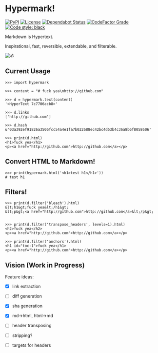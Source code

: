 # Hypermark!

[![PyPI](https://img.shields.io/pypi/v/hypermark?style=flat-square)](https://pypi.org/project/hypermark/)
[![License](https://img.shields.io/github/license/ryanccn/hypermark.svg?style=flat-square)](https://github.com/ryanccn/hypermark/blob/master/LICENSE)
[![Dependabot Status](https://img.shields.io/badge/Dependabot-enabled-success.svg?style=flat-square&logo=dependabot)](https://dependabot.com)
[![CodeFactor Grade](https://img.shields.io/codefactor/grade/github/ryanccn/hypermark.svg?style=flat-square)](https://www.codefactor.io/repository/github/ryanccn/hypermark)
[![Code style: black](https://img.shields.io/badge/code_style-black-black.svg?style=flat-square)](https://github.com/python/black)

Markdown is Hypertext.

Inspirational, fast, reversible,
extendable, and filterable.

![ॐ](https://img.shields.io/badge/zen-ॐ-9cf.svg?style=for-the-badge)

## Current Usage

```pycon
>>> import hypermark

>>> content = "# fuck yea\nhttp://github.com"

>>> d = hypermark.text(content)
'<HyperText 7c7706acb8>'

>>> d.links
['http://github.com']

>>> d.hash
u'03a392ef91826a3506fcc54a4e1fa7b022688ec42bc4d53b4c36a8b6f8058606'

>>> print(d.html)
<h1>fuck yea</h1>
<p><a href="http://github.com">http://github.com</a></p>

```

## Convert HTML to Markdown!

```pycon
>>> print(hypermark.html('<h1>test h1</h1>'))
# test h1
```

## Filters!

```pycon
>>> print(d.filter('bleach').html)
&lt;h1&gt;fuck yea&lt;/h1&gt;
&lt;p&gt;<a href="http://github.com">http://github.com</a>&lt;/p&gt;


>>> print(d.filter('transpose_headers', levels=1).html)
<h2>fuck yea</h2>
<p><a href="http://github.com">http://github.com</a></p>

>>> print(d.filter('anchors').html)
<h1 id="toc-1">fuck yea</h1>
<p><a href="http://github.com">http://github.com</a></p>
```

## Vision (Work in Progress)

Feature ideas:

- [x] link extraction
- [ ] diff generation
- [x] sha generation
- [x] md->html, html->md
- [ ] header transposing
- [ ] stripping?
- [ ] targets for headers

